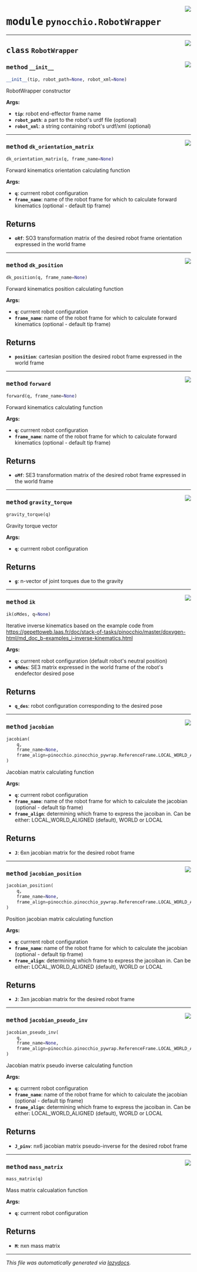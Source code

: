 <!-- markdownlint-disable -->

<a href="../pynocchio/RobotWrapper.py#L0"><img align="right" style="float:right;" src="https://img.shields.io/badge/-source-cccccc?style=flat-square"></a>

# <kbd>module</kbd> `pynocchio.RobotWrapper`






---

<a href="../pynocchio/RobotWrapper.py#L6"><img align="right" style="float:right;" src="https://img.shields.io/badge/-source-cccccc?style=flat-square"></a>

## <kbd>class</kbd> `RobotWrapper`




<a href="../pynocchio/RobotWrapper.py#L8"><img align="right" style="float:right;" src="https://img.shields.io/badge/-source-cccccc?style=flat-square"></a>

### <kbd>method</kbd> `__init__`

```python
__init__(tip, robot_path=None, robot_xml=None)
```

RobotWrapper constructor 



**Args:**
 
 - <b>`tip`</b>:  robot end-effector frame name 
 - <b>`robot_path`</b>:  a part to the robot's urdf file (optional)  
 - <b>`robot_xml`</b>:  a string containing robot's urdf/xml (optional) 




---

<a href="../pynocchio/RobotWrapper.py#L75"><img align="right" style="float:right;" src="https://img.shields.io/badge/-source-cccccc?style=flat-square"></a>

### <kbd>method</kbd> `dk_orientation_matrix`

```python
dk_orientation_matrix(q, frame_name=None)
```

Forward kinematics orientation calculating function 



**Args:**
 
 - <b>`q`</b>:  currrent robot configuration 
 - <b>`frame_name`</b>:  name of the robot frame for which to calculate forward kinematics (optional - default tip frame) 

Returns 
-------- 
 - <b>`oRf`</b>:  SO3 transformation matrix of the desired robot frame orientation expressed in the world frame 

---

<a href="../pynocchio/RobotWrapper.py#L61"><img align="right" style="float:right;" src="https://img.shields.io/badge/-source-cccccc?style=flat-square"></a>

### <kbd>method</kbd> `dk_position`

```python
dk_position(q, frame_name=None)
```

Forward kinematics position calculating function 



**Args:**
 
 - <b>`q`</b>:  currrent robot configuration 
 - <b>`frame_name`</b>:  name of the robot frame for which to calculate forward kinematics (optional - default tip frame) 

Returns 
-------- 
 - <b>`position`</b>:  cartesian position the desired robot frame expressed in the world frame 

---

<a href="../pynocchio/RobotWrapper.py#L42"><img align="right" style="float:right;" src="https://img.shields.io/badge/-source-cccccc?style=flat-square"></a>

### <kbd>method</kbd> `forward`

```python
forward(q, frame_name=None)
```

Forward kinematics calculating function 



**Args:**
 
 - <b>`q`</b>:  currrent robot configuration 
 - <b>`frame_name`</b>:  name of the robot frame for which to calculate forward kinematics (optional - default tip frame) 



Returns 
-------- 
 - <b>`oMf`</b>:  SE3 transformation matrix of the desired robot frame expressed in the world frame 

---

<a href="../pynocchio/RobotWrapper.py#L139"><img align="right" style="float:right;" src="https://img.shields.io/badge/-source-cccccc?style=flat-square"></a>

### <kbd>method</kbd> `gravity_torque`

```python
gravity_torque(q)
```

Gravity torque vector 



**Args:**
 
 - <b>`q`</b>:  currrent robot configuration       

Returns 
-------- 
 - <b>`g`</b>:  n-vector of joint torques due to the gravity 

---

<a href="../pynocchio/RobotWrapper.py#L167"><img align="right" style="float:right;" src="https://img.shields.io/badge/-source-cccccc?style=flat-square"></a>

### <kbd>method</kbd> `ik`

```python
ik(oMdes, q=None)
```

Iterative inverse kinematics based on the example code from https://gepettoweb.laas.fr/doc/stack-of-tasks/pinocchio/master/doxygen-html/md_doc_b-examples_i-inverse-kinematics.html 



**Args:**
 
 - <b>`q`</b>:  currrent robot configuration (default robot's neutral position) 
 - <b>`oMdes`</b>:   SE3 matrix expressed in the world frame of the robot's endefector desired pose     

Returns 
-------- 
 - <b>`q_des`</b>:  robot configuration corresponding to the desired pose  

---

<a href="../pynocchio/RobotWrapper.py#L89"><img align="right" style="float:right;" src="https://img.shields.io/badge/-source-cccccc?style=flat-square"></a>

### <kbd>method</kbd> `jacobian`

```python
jacobian(
    q,
    frame_name=None,
    frame_align=pinocchio.pinocchio_pywrap.ReferenceFrame.LOCAL_WORLD_ALIGNED
)
```

Jacobian matrix calculating function 



**Args:**
 
 - <b>`q`</b>:  currrent robot configuration 
 - <b>`frame_name`</b>:  name of the robot frame for which to calculate the jacobian (optional - default tip frame) 
 - <b>`frame_align`</b>:  determining which frame to express the jacoiban in. Can be either: LOCAL_WORLD_ALIGNED (default), WORLD or LOCAL            

Returns 
-------- 
 - <b>`J`</b>:  6xn jacobian matrix for the desired robot frame  

---

<a href="../pynocchio/RobotWrapper.py#L109"><img align="right" style="float:right;" src="https://img.shields.io/badge/-source-cccccc?style=flat-square"></a>

### <kbd>method</kbd> `jacobian_position`

```python
jacobian_position(
    q,
    frame_name=None,
    frame_align=pinocchio.pinocchio_pywrap.ReferenceFrame.LOCAL_WORLD_ALIGNED
)
```

Position jacobian matrix calculating function 



**Args:**
 
 - <b>`q`</b>:  currrent robot configuration 
 - <b>`frame_name`</b>:  name of the robot frame for which to calculate the jacobian (optional - default tip frame) 
 - <b>`frame_align`</b>:  determining which frame to express the jacoiban in. Can be either: LOCAL_WORLD_ALIGNED (default), WORLD or LOCAL            

Returns 
-------- 
 - <b>`J`</b>:  3xn jacobian matrix for the desired robot frame  

---

<a href="../pynocchio/RobotWrapper.py#L124"><img align="right" style="float:right;" src="https://img.shields.io/badge/-source-cccccc?style=flat-square"></a>

### <kbd>method</kbd> `jacobian_pseudo_inv`

```python
jacobian_pseudo_inv(
    q,
    frame_name=None,
    frame_align=pinocchio.pinocchio_pywrap.ReferenceFrame.LOCAL_WORLD_ALIGNED
)
```

Jacobian matrix pseudo inverse calculating function 



**Args:**
 
 - <b>`q`</b>:  currrent robot configuration 
 - <b>`frame_name`</b>:  name of the robot frame for which to calculate the jacobian (optional - default tip frame) 
 - <b>`frame_align`</b>:  determining which frame to express the jacoiban in. Can be either: LOCAL_WORLD_ALIGNED (default), WORLD or LOCAL            

Returns 
-------- 
 - <b>`J_pinv`</b>:  nx6 jacobian matrix pseudo-inverse for the desired robot frame  

---

<a href="../pynocchio/RobotWrapper.py#L153"><img align="right" style="float:right;" src="https://img.shields.io/badge/-source-cccccc?style=flat-square"></a>

### <kbd>method</kbd> `mass_matrix`

```python
mass_matrix(q)
```

Mass matrix calcualation function 



**Args:**
 
 - <b>`q`</b>:  currrent robot configuration       

Returns 
-------- 
 - <b>`M`</b>:  nxn mass matrix  




---

_This file was automatically generated via [lazydocs](https://github.com/ml-tooling/lazydocs)._
